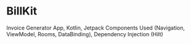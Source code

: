 # BillKit
Invoice Generator App, Kotlin, Jetpack Components Used (Navigation, ViewModel, Rooms, DataBinding), Dependency Injection (Hilt) 
